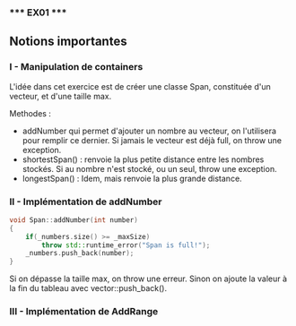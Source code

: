 ### ***  EX01  ***

## Notions importantes


### I - Manipulation de containers

L'idée dans cet exercice est de créer une classe Span, constituée d'un vecteur, et d'une taille max.

Methodes :

- addNumber qui permet d'ajouter un nombre au vecteur, on l'utilisera pour remplir ce dernier. Si jamais le vecteur est déjà full, on throw une exception.
- shortestSpan() : renvoie la plus petite distance entre les nombres stockés. Si au nombre n'est stocké, ou un seul, throw une exception.
- longestSpan() : Idem, mais renvoie la plus grande distance.


### II - Implémentation de addNumber 

```cpp
void Span::addNumber(int number)
{
	if(_numbers.size() >= _maxSize)
		throw std::runtime_error("Span is full!");
	_numbers.push_back(number);
}
```

Si on dépasse la taille max, on throw une erreur. Sinon on ajoute la valeur à la fin du tableau avec vector::push_back().


### III - Implémentation de AddRange
